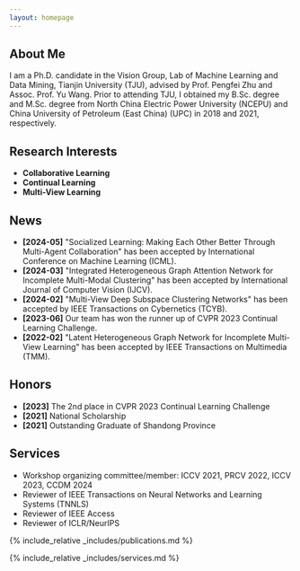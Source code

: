 ```yaml
---
layout: homepage
---
```


## About Me

I am a Ph.D. candidate in the Vision Group, Lab of Machine Learning and Data Mining, Tianjin University (TJU), advised by Prof. Pengfei Zhu and Assoc. Prof. Yu Wang. Prior to attending TJU, I obtained my B.Sc. degree and M.Sc. degree from North China Electric Power University (NCEPU) and China University of Petroleum (East China) (UPC) in 2018 and 2021, respectively.

## Research Interests

- **Collaborative Learning**
- **Continual Learning**
- **Multi-View Learning**
  
## News

- **[2024-05]** "Socialized Learning: Making Each Other Better Through Multi-Agent Collaboration" has been accepted by International Conference on Machine Learning (ICML).
- **[2024-03]** "Integrated Heterogeneous Graph Attention Network for Incomplete Multi-Modal Clustering" has been accepted by International Journal of Computer Vision (IJCV).
- **[2024-02]** "Multi-View Deep Subspace Clustering Networks" has been accepted by IEEE Transactions on Cybernetics (TCYB).
- **[2023-06]** Our team has won the runner up of CVPR 2023 Continual Learning Challenge.
- **[2022-02]** "Latent Heterogeneous Graph Network for Incomplete Multi-View Learning" has been accepted by IEEE Transactions on Multimedia (TMM).

## Honors

- **[2023]** The 2nd place in CVPR 2023 Continual Learning Challenge
- **[2021]** National Scholarship
- **[2021]** Outstanding Graduate of Shandong Province

## Services

- Workshop organizing committee/member: ICCV 2021, PRCV 2022, ICCV 2023, CCDM 2024
- Reviewer of IEEE Transactions on Neural Networks and Learning Systems (TNNLS)
- Reviewer of IEEE Access
- Reviewer of ICLR/NeurIPS

{% include_relative _includes/publications.md %}

{% include_relative _includes/services.md %}
